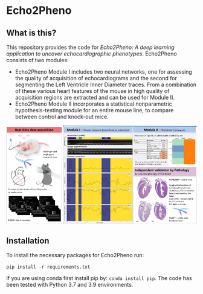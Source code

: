 # Echo2Pheno

## What is this?
This repository provides the code for _Echo2Pheno: A deep learning application to uncover echocardiographic phenotypes_. Echo2Pheno consists of two modules:

*  Echo2Pheno Module I includes two neural networks, one for assessing the quality of acquisition of echocardiograms and the second for segmenting the Left Ventricle Inner Diameter traces. From a combination of these various heart features of the mouse in high quality of acquisition regions are extracted and can be used for Module II.
* Echo2Pheno Module II incorporates a statistical nonparametric hypothesis-testing module for an entire mouse line, to compare between control and knock-out mice.

![image](https://github.com/HelmholtzAI-Consultants-Munich/Echo2Pheno/blob/master/Echo2Pheno_graphical.png)


## Installation

To install the necessary packages for Echo2Pheno run:

```
pip install -r requirements.txt
```

If you are using conda first install pip by: ```conda install pip```. The code has been tested with Python 3.7 and 3.9 environments.
